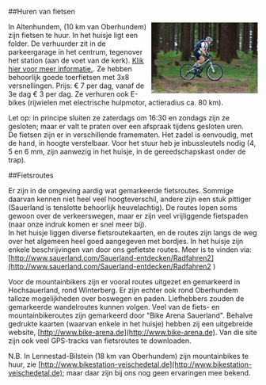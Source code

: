 
<style>

[alt="fiets"] {
	float: right;
}
</style>

##Huren van fietsen

![fiets](fotos/fietsen.jpg)


In Altenhundem, (10 km van Oberhundem) zijn fietsen te huur. In het huisje ligt een folder. De verhuurder zit in de parkeergarage in het centrum, tegenover het station (aan de voet van de kerk). [Klik hier voor meer informatie.](http://www.lennestadt-kirchhundem.de/Radfahren2/Leihraeder-und-mehr/Verleihstationen-Reparaturservice).
Ze hebben behoorlijk goede toerfietsen met 3x8 versnellingen. Prijs: € 7 per dag, vanaf de 3e dag € 3 per dag. Ze verhuren ook E-bikes (rijwielen met electrische hulpmotor, actieradius ca. 80 km).

Let op: in principe sluiten ze zaterdags om 16:30 en zondags zijn ze gesloten; maar er valt te praten over een afspraak tijdens gesloten uren.  
De fietsen zijn er in verschillende framematen. Het zadel is eenvoudig, met de hand, in hoogte verstelbaar. Voor het stuur heb je inbussleutels nodig (4, 5 en 6 mm, zijn aanwezig in het huisje, in de gereedschapskast onder de trap).

##Fietsroutes

Er zijn in de omgeving aardig wat gemarkeerde fietsroutes. Sommige daarvan kennen niet heel veel hoogteverschil, andere zijn een stuk pittiger (Sauerland is tenslotte behoorlijk heuvelachtig). De routes lopen soms gewoon over de verkeerswegen, maar er zijn veel vrijliggende fietspaden (naar onze indruk komen er snel meer bij).  
In het huisje liggen diverse fietsroutekaarten, en de routes zijn langs de weg over het algemeen heel goed aangegeven met bordjes. In het huisje zijn enkele beschrijvingen van door ons gefietste routes. Meer is te vinden via: [http://www.sauerland.com/Sauerland-entdecken/Radfahren2](http://www.sauerland.com/Sauerland-entdecken/Radfahren2	)

Voor de mountainbikers zijn er vooral routes uitgezet en gemarkeerd in Hochsauerland, rond Winterberg. Er zijn echter ook rond Oberhundem talloze mogelijkheden over boswegen en  paden. Liefhebbers zouden de gemarkeerde wandelroutes kunnen volgen.
Veel van de fiets- en mountainbikeroutes zijn gemarkeerd door "Bike Arena Sauerland". Behalve gedrukte kaarten (waarvan enkele in het huisje) hebben zij een uitgebreide website, [http://www.bike-arena.de](http://www.bike-arena.de). Van die site zijn ook veel GPS-tracks van fietsroutes te downloaden.

N.B. In Lennestad-Bilstein (18 km van Oberhundem) zijn mountainbikes te huur, zie [http://www.bikestation-veischedetal.de](http://www.bikestation-veischedetal.de); maar daar zijn bij ons nog geen ervaringen mee bekend.

